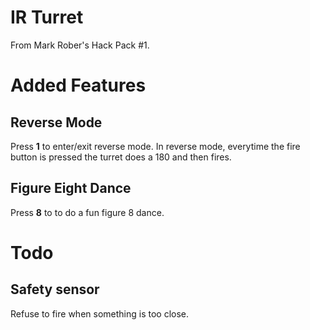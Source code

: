 IR Turret
=========

From Mark Rober's Hack Pack #1.

# Added Features

## Reverse Mode
Press **1** to enter/exit reverse mode. In reverse mode, everytime the fire button is pressed the turret does a 180 and then fires.

## Figure Eight Dance
Press **8** to to do a fun figure 8 dance.

# Todo

## Safety sensor
Refuse to fire when something is too close.
